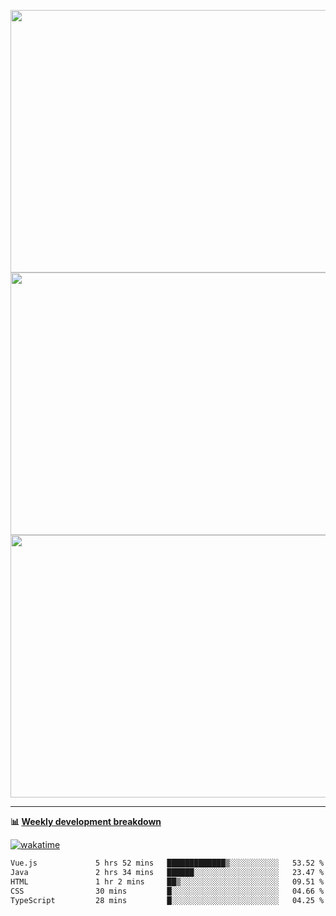 <p float="left" align="middle"><img src="https://user-images.githubusercontent.com/56089155/195064669-12bd89bb-53c9-44b1-9fd8-993f93f585e1.png" width="600px" height="420px">
<img src="https://user-images.githubusercontent.com/56089155/195064706-c37aa3c8-f669-46c9-abba-1eadcbb910c5.png" width="600px" height="420px">
<img src="https://user-images.githubusercontent.com/56089155/195064753-0de674c7-4fc7-4831-a8a5-402e19cc77be.png" width="600px" height="420px"></p>

<hr />

**📊 [Weekly development breakdown](https://wakatime.com/@Ari24)**

[![wakatime](https://wakatime.com/badge/user/ca34c016-707f-4382-84cf-1823913a1423.svg)](https://wakatime.com/@ca34c016-707f-4382-84cf-1823913a1423)

<!--START_SECTION:waka-->

```txt
Vue.js             5 hrs 52 mins   █████████████▒░░░░░░░░░░░   53.52 %
Java               2 hrs 34 mins   ██████░░░░░░░░░░░░░░░░░░░   23.47 %
HTML               1 hr 2 mins     ██▒░░░░░░░░░░░░░░░░░░░░░░   09.51 %
CSS                30 mins         █░░░░░░░░░░░░░░░░░░░░░░░░   04.66 %
TypeScript         28 mins         █░░░░░░░░░░░░░░░░░░░░░░░░   04.25 %
```

<!--END_SECTION:waka-->
